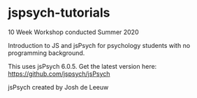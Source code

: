 # jspsych-tutorials

10 Week Workshop conducted Summer 2020

Introduction to JS and jsPsych for psychology students with no programming background.

This uses jsPsych 6.0.5. Get the latest version here: https://github.com/jspsych/jsPsych

jsPsych created by Josh de Leeuw
